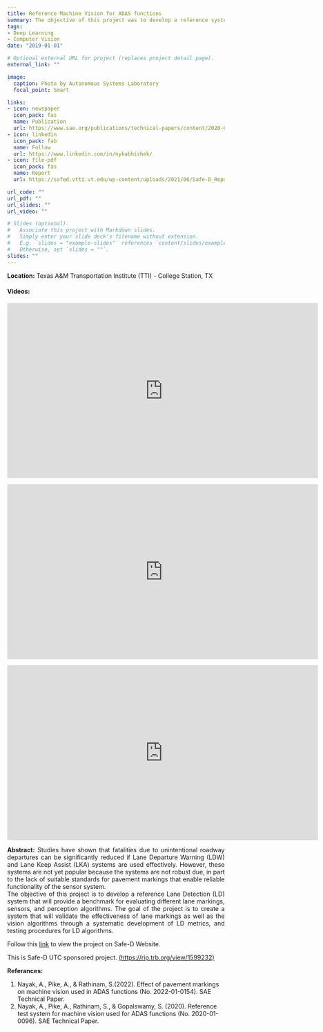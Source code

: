 ```yaml
---
title: Reference Machine Vision for ADAS functions
summary: The objective of this project was to develop a reference system for lane detection (LD) that will provide a benchmark for evaluating different lane markings, sensors, and perception algorithms. I generated an extensive lane detection (LD) dataset by driving on various roads in Central Texas with changing weather conditions, time of day, pavement marking quality, and pavement materials. Further, I studied the relationship between lane marking quality and LD algorithm performance used in ADAS using statistical methods to propose a reference test system for state agencies and OEMs to benchmark lane marking quality and its effect on LD performance.
tags:
- Deep Learning
- Computer Vision
date: "2019-01-01"

# Optional external URL for project (replaces project detail page).
external_link: ""

image:
  caption: Photo by Autonomous Systems Laboratory
  focal_point: Smart

links:
- icon: newspaper
  icon_pack: fas
  name: Publication
  url: https://www.sae.org/publications/technical-papers/content/2020-01-0096/
- icon: linkedin
  icon_pack: fab
  name: Follow
  url: https://www.linkedin.com/in/nykabhishek/
- icon: file-pdf
  icon_pack: fas
  name: Report
  url: https://safed.vtti.vt.edu/wp-content/uploads/2021/06/Safe-D_Report-04_115_Final-Report-V2.pdf

url_code: ""
url_pdf: ""
url_slides: ""
url_video: ""

# Slides (optional).
#   Associate this project with Markdown slides.
#   Simply enter your slide deck's filename without extension.
#   E.g. `slides = "example-slides"` references `content/slides/example-slides.md`.
#   Otherwise, set `slides = ""`.
slides: ""
---
```


<p>
    <b>Location:</b> Texas A&M Transportation Institute (TTI) - College Station, TX
</p>

<h4> <b>Videos:</b> </h4>
<p>
<iframe width="720" height="405" src="https://www.youtube.com/embed/lPJ7cJMTVgI" frameborder="0" allow="accelerometer; autoplay; encrypted-media; gyroscope; picture-in-picture" allowfullscreen></iframe>
</p>

<p>
<iframe width="720" height="405" src="https://www.youtube.com/embed/rZTTLVrJFtM" frameborder="0" allow="accelerometer; autoplay; encrypted-media; gyroscope; picture-in-picture" allowfullscreen></iframe>
</p>

<p>
<iframe width="720" height="405" src="https://www.youtube.com/embed/U4w29nLmVa0" frameborder="0" allow="accelerometer; autoplay; encrypted-media; gyroscope; picture-in-picture" allowfullscreen></iframe>
</p>

<p style="text-align:justify;">
    <b>Abstract:</b>
    Studies have shown that fatalities due to unintentional roadway departures can be significantly reduced if Lane Departure Warning (LDW) and Lane Keep Assist (LKA) systems are used effectively. However, these systems are not yet popular because the systems are not robust due, in part to the lack of suitable standards for pavement markings that enable reliable functionality of the sensor system. 
    <br>
    The objective of this project is to develop a reference Lane Detection (LD) system that will provide a benchmark for evaluating different lane markings, sensors, and perception algorithms. The goal of the project is to create a system that will validate the effectiveness of lane markings as well as the vision algorithms through a systematic development of LD metrics, and testing procedures for LD algorithms.
</p>

<p> 
    Follow this <a href="https://www.vtti.vt.edu/utc/safe-d/index.php/projects/reference-machine-vision-for-adas-functions/" target="_blank">link</a> to view the project on Safe-D Website.
</p>

<p>
    This is Safe-D UTC sponsored project. <a href="https://rip.trb.org/view/1599232/" target="_blank">(https://rip.trb.org/view/1599232)</a>
</p>

<p>
    <b>Referances:</b>
    <ol start="1">
        <li>Nayak, A., Pike, A., & Rathinam, S.(2022). Effect of pavement markings on machine vision used in ADAS functions (No. 2022-01-0154). SAE Technical Paper.</li>
        <li>Nayak, A., Pike, A., Rathinam, S., & Gopalswamy, S. (2020). Reference test system for machine vision used for ADAS functions (No. 2020-01-0096). SAE Technical Paper.</li>
    </ol>
</p>


